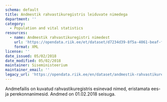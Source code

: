 ```yaml
---
schema: default
title: Andmestik rahvastikuregistris leiduvate nimedega
department: ''
category:
  - Population and vital statistics
resources:
  - name: Andmestik rahvastikuregistri nimedest
    url: 'https://opendata.riik.ee/et/dataset/d7234d39-8f5a-4061-beaf-fc066f92d4fe/resource/6c2d7599-9369-46d9-9b62-99ace0728b5f/download/koiknimedseisuga01.02.2018.xlsx'
    format: XML
license: ''
date_issued: 05/02/2018
date_modified: 05/02/2018
maintainer: Siseministeerium
maintainer_email: ''
legacy_url: 'https://opendata.riik.ee/en/dataset/andmestik-rahvastikuregistris-leiduvate-nimedega'
---
```

Andmefailis on kuvatud rahvastikuregistris esinevad nimed, eristamata ees- ja perekonnanimesid. Andmed on 01.02.2018 seisuga.